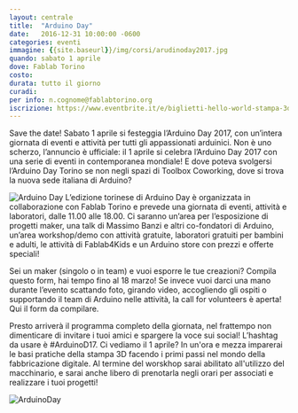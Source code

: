```yaml
---
layout: centrale
title:  "Arduino Day"
date:   2016-12-31 10:00:00 -0600
categories: eventi
immagine: {{site.baseurl}}/img/corsi/arudinoday2017.jpg
quando: sabato 1 aprile
dove: Fablab Torino
costo: 
durata: tutto il giorno
curadi:
per info: n.cognome@fablabtorino.org
iscrizione: https://www.eventbrite.it/e/biglietti-hello-world-stampa-3d-32294542847?aff=erelexpmlt
---
```


Save the date! Sabato 1 aprile si festeggia l’Arduino Day 2017, con un’intera giornata di eventi e attività per tutti gli appassionati arduinici.
Non è uno scherzo, l’annuncio è ufficiale: il 1 aprile si celebra l’Arduino Day 2017 con una serie di eventi in contemporanea mondiale! E dove poteva svolgersi l’Arduino Day Torino se non negli spazi di Toolbox Coworking, dove si trova la nuova sede italiana di Arduino?
<!--more-->
![Arduino Day](http://fablabtorino.org/wp-content/uploads/ArduinoDay2017_blogpost_01.jpg)
L’edizione torinese di Arduino Day è organizzata in collaborazione con Fablab Torino e prevede una giornata di eventi, attività e laboratori, dalle 11.00 alle 18.00.
Ci saranno un’area per l’esposizione di progetti maker, una talk di Massimo Banzi e altri co-fondatori di Arduino, un’area workshop/demo con attività gratuite, laboratori gratuiti per bambini e adulti, le attività di Fablab4Kids e un Arduino store con prezzi e offerte speciali!

Sei un maker (singolo o in team) e vuoi esporre le tue creazioni? Compila questo form, hai tempo fino al 18 marzo!
Se invece vuoi darci una mano durante l’evento scattando foto, girando video, accogliendo gli ospiti o supportando il team di Arduino nelle attività, la call for volunteers è aperta! Qui il form da compilare.

Presto arriverà il programma completo della giornata, nel frattempo non dimenticare di invitare i tuoi amici e spargere la voce sui social! L’hashtag da usare è #ArduinoD17. Ci vediamo il 1 aprile?
In un'ora e mezza imparerai le basi pratiche della stampa 3D facendo i primi passi nel mondo della fabbricazione digitale. Al termine del worskhop sarai abilitato all'utilizzo del macchinario, e sarai anche libero di prenotarla negli orari per associati e realizzare i tuoi progetti!	

![ArduinoDay](http://fablabtorino.org/wp-content/uploads/ArduinoDay2017_blogpost_02.jpg)

